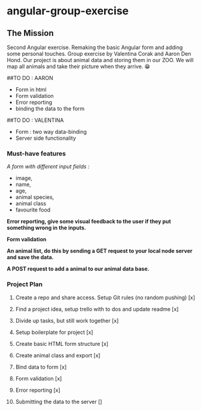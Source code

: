 # angular-group-exercise

## The Mission

Second Angular exercise. Remaking the basic Angular form and adding some personal touches.
Group exercise by Valentina Corak and Aaron Den Hond.
Our project is about animal data and storing them in our ZOO. We will map all animals and take their picture when they arrive. 😁

##TO DO : AARON

- Form in html
- Form validation
- Error reporting
- binding the data to the form

##TO DO : VALENTINA

- Form : two way data-binding
- Server side functionality

### Must-have features

_A form with different input fields :_

- image,
- name,
- age,
- animal species,
- animal class
- favourite food

**Error reporting, give some visual feedback to the user if they put something wrong in the inputs.**

**Form validation**

**An animal list, do this by sending a GET request to your local node server and save the data.**

**A POST request to add a animal to our animal data base.**

### Project Plan

1. Create a repo and share access. Setup Git rules (no random pushing) [x]

2. Find a project idea, setup trello with to dos and update readme [x]

3. Divide up tasks, but still work together [x]

4. Setup boilerplate for project [x]

5. Create basic HTML form structure [x]

6. Create animal class and export [x]

7. Bind data to form [x]

8. Form validation [x]

9. Error reporting [x]

10. Submitting the data to the server []
